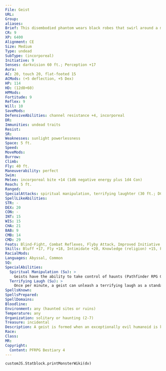 ```yaml
---
File: Geist
URL: 
Group: 
aliases: 
Brief: This disembodied phantom wears black robes that swirl around a maw of sharp teeth.
CR: 9
XP: 6400
Alignment: CE
Size: Medium
Type: undead
SubType: (incorporeal)
Initiative: 9
Senses: darkvision 60 ft.; Perception +17
Aura: 
AC: 20, touch 20, flat-footed 15
ACMods: (+5 deflection, +5 Dex)
HP: 114
HD: (12d8+60)
HPMods: 
Fortitude: 9
Reflex: 9
Will: 10
SaveMods: 
DefensiveAbilities: channel resistance +4, incorporeal
DR: 
Immunities: undead traits
Resist: 
SR: 
Weaknesses: sunlight powerlessness
Space: 5 ft.
Speed: 
MoveMods: 
Burrow: 
Climb: 
Fly: 40 ft.
Maneuverability: perfect
Swim: 
Melee: incorporeal bite +14 (1d6 negative energy plus 1d4 Con)
Reach: 5 ft.
Ranged: 
SpecialAttacks: spiritual manipulation, terrifying laughter (30 ft.; DC 21)
SpellLikeAbilities: 
STR: -
DEX: 20
CON: -
INT: 15
WIS: 15
CHA: 21
BAB: 9
CMB: 14
CMD: 29
Feats: Blind-Fight, Combat Reflexes, Flyby Attack, Improved Initiative, Skill Focus (Stealth), Weapon Finesse
Skills: Bluff +17, Fly +18, Intimidate +20, Knowledge (religion) +15, Perception +17, Sense Motive +17, Stealth +26
RacialMods: 
Languages: Abyssal, Common
SQ: 
SpecialAbilities:
  Spiritual Manipulation (Su): >
    Geists have the ability to take control of haunts (Pathfinder RPG GameMastery Guide 242). When a geist enters a haunt's area of effect, the geist can immediately attempt to take over the haunt by making a Charisma check. If the result of the Charisma check is equal to or greater than the haunt's CR, the geist takes over the haunt and maintains control as long as the geist remains within 1 mile. If the geist's attempt to take control of a haunt fails, the geist must retreat from the haunt's area of effect and cannot attempt to take control of the haunt again for 24 hours. When a geist controls a haunt, it can activate or suppress the haunt's effects as a free action and the haunt automatically resets in half its normal time. A haunt under a geist's control can still be neutralized when reduced to 0 hit points, but it cannot be permanently put to rest until the geist that controls it is destroyed. A geist can control a number of haunts up to its Charisma modifier at one time (usually five).
  Terrifying Laugh (Su): >
    Once per minute, a geist can unleash a terrifying laugh as a standard action. The laughter lasts until the beginning of the geist's next turn. All creatures within 30 feet of the geist when it begins to laugh, as well as all creatures that end their turn within that radius, must succeed at a DC 21 Will save or be panicked. The save is required only once per laugh. Those who succeed at their saving throws need not save against the same geist's terrifying laughter for 24 hours. This is a mind-affecting fear effect. The save DC is Charisma-based.
SpellsKnown: 
SpellsPrepared: 
SpellDomains: 
Bloodline: 
Environment: any (haunted sites or ruins)
Temperature: any
Organization: solitary or haunting (2-7)
Treasure: incidental
Description: A geist is formed when an exceptionally evil humanoid is killed by a haunt and proves too tenacious to submit to death's call.
Race: 
Class: 
MR: 
Copyright:
  Content: PFRPG Bestiary 4
---
```

```dataviewjs
customJS.Statblock.printMonsterWiki(dv)
```
